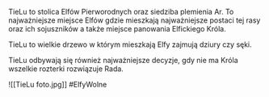 TieLu to stolica Elfów Pierworodnych oraz siedziba plemienia Ar. To najważniejsze miejsce Elfów gdzie mieszkają najważniejsze postaci tej rasy oraz ich sojuszników a także miejsce panowania Elfickiego Króla.

TieLu to wielkie drzewo w którym mieszkają Elfy zajmują dziury czy sęki.

TieLu odbywają się również najważniejsze decyzje, gdy nie ma Króla wszelkie rozterki rozwiązuje Rada.

![[TieLu foto.jpg]]
#ElfyWolne 